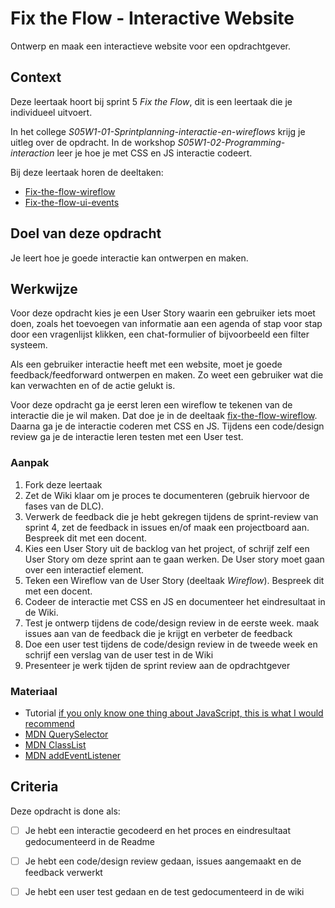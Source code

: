 
# Fix the Flow - Interactive Website

Ontwerp en maak een interactieve website voor een opdrachtgever.

## Context

Deze leertaak hoort bij sprint 5 _Fix the Flow_, dit is een leertaak die je individueel uitvoert.

In het college _S05W1-01-Sprintplanning-interactie-en-wireflows_ krijg je uitleg over de opdracht. In de workshop _S05W1-02-Programming-interaction_ leer je hoe je met CSS en JS interactie codeert.

Bij deze leertaak horen de deeltaken:
- [Fix-the-flow-wireflow](https://github.com/fdnd-task/fix-the-flow-wireflow)
- [Fix-the-flow-ui-events](https://github.com/fdnd-task/fix-the-flow-ui-events) 

## Doel van deze opdracht

Je leert hoe je goede interactie kan ontwerpen en maken. 

## Werkwijze

Voor deze opdracht kies je een User Story waarin een gebruiker iets moet doen, zoals het toevoegen van informatie aan een agenda of stap voor stap door een vragenlijst klikken, een chat-formulier of bijvoorbeeld een filter systeem. 

Als een gebruiker interactie heeft met een website, moet je goede feedback/feedforward ontwerpen en maken. Zo weet een gebruiker wat die kan verwachten en of de actie gelukt is. 

Voor deze opdracht ga je eerst leren een wireflow te tekenen van de interactie die je wil maken. Dat doe je in de deeltaak [fix-the-flow-wireflow](https://github.com/fdnd-task/fix-the-flow-wireflow). Daarna ga je de interactie coderen met CSS en JS. Tijdens een code/design review ga je de interactie leren testen met een User test. 

### Aanpak

1. Fork deze leertaak
2. Zet de Wiki klaar om je proces te documenteren (gebruik hiervoor de fases van de DLC).
3. Verwerk de feedback die je hebt gekregen tijdens de sprint-review van sprint 4, zet de feedback in issues en/of maak een projectboard aan. Bespreek dit met een docent.
4. Kies een User Story uit de backlog van het project, of schrijf zelf een User Story om deze sprint aan te gaan werken. De User story moet gaan over een interactief element.
6. Teken een Wireflow van de User Story (deeltaak _Wireflow_). Bespreek dit met een docent.
7. Codeer de interactie met CSS en JS en documenteer het eindresultaat in de Wiki. 
8. Test je ontwerp tijdens de code/design review in de eerste week. maak issues aan van de feedback die je krijgt en verbeter de feedback
9. Doe een user test tijdens de code/design review in de tweede week en schrijf een verslag van de user test in de Wiki 
10. Presenteer je werk tijden de sprint review aan de opdrachtgever

### Materiaal

- Tutorial  [if you only know one thing about JavaScript, this is what I would recommend](https://css-tricks.com/video-screencasts/150-hey-designers-know-one-thing-javascript-recommend/)
- [MDN QuerySelector](https://developer.mozilla.org/en-US/docs/Web/API/Document/querySelector)
- [MDN ClassList](https://developer.mozilla.org/en-US/docs/Web/API/Element/classList) 
- [MDN addEventListener](https://developer.mozilla.org/en-US/docs/Web/API/EventTarget/addEventListener)

## Criteria

Deze opdracht is done als:

- [ ] Je hebt een interactie gecodeerd en het proces en eindresultaat gedocumenteerd in de Readme
- [ ] Je hebt een code/design review gedaan, issues aangemaakt en de feedback verwerkt
- [ ] Je hebt een user test gedaan en de test gedocumenteerd in de wiki

